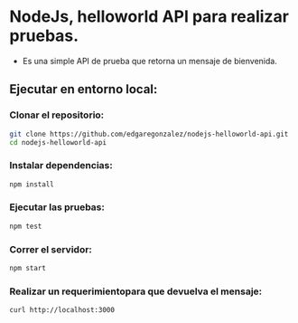 # NodeJs, helloworld API para realizar pruebas.

* Es una simple API de prueba que retorna un mensaje de bienvenida.

## Ejecutar en entorno local:

### Clonar el repositorio:
```bash
git clone https://github.com/edgaregonzalez/nodejs-helloworld-api.git
cd nodejs-helloworld-api
```

### Instalar dependencias:
```bash
npm install
```

### Ejecutar las pruebas:
```bash
npm test
```

### Correr el servidor:
```bash
npm start
```

### Realizar un requerimientopara que devuelva el mensaje:
```bash
curl http://localhost:3000
```
